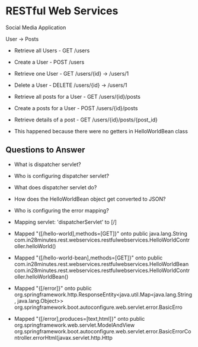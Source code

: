# RESTful Web Services

Social Media Application

User -> Posts

- Retrieve all Users      - GET  /users
- Create a User           - POST /users
- Retrieve one User       - GET  /users/{id} -> /users/1
- Delete a User           - DELETE /users/{id} -> /users/1

- Retrieve all posts for a User - GET /users/{id}/posts
- Create a posts for a User - POST /users/{id}/posts
- Retrieve details of a post - GET /users/{id}/posts/{post_id}








- This happened because there were no getters in HelloWorldBean class

## Questions to Answer

- What is dispatcher servlet?
- Who is configuring dispatcher servlet?
- What does dispatcher servlet do?
- How does the HelloWorldBean object get converted to JSON?
- Who is configuring the error mapping?

- Mapping servlet: 'dispatcherServlet' to [/]

- Mapped "{[/hello-world],methods=[GET]}" onto
public java.lang.String com.in28minutes.rest.webservices.restfulwebservices.HelloWorldController.helloWorld()
- Mapped "{[/hello-world-bean],methods=[GET]}" onto
public com.in28minutes.rest.webservices.restfulwebservices.HelloWorldBean com.in28minutes.rest.webservices.restfulwebservices.HelloWorldController.helloWorldBean()
- Mapped "{[/error]}" onto
public org.springframework.http.ResponseEntity<java.util.Map<java.lang.String, java.lang.Object>> org.springframework.boot.autoconfigure.web.servlet.error.BasicErro
- Mapped "{[/error],produces=[text,html]}" onto
public org.springframework.web.servlet.ModelAndView org.springframework.boot.autoconfigure.web.servlet.error.BasicErrorController.errorHtml(javax.servlet.http.Http


